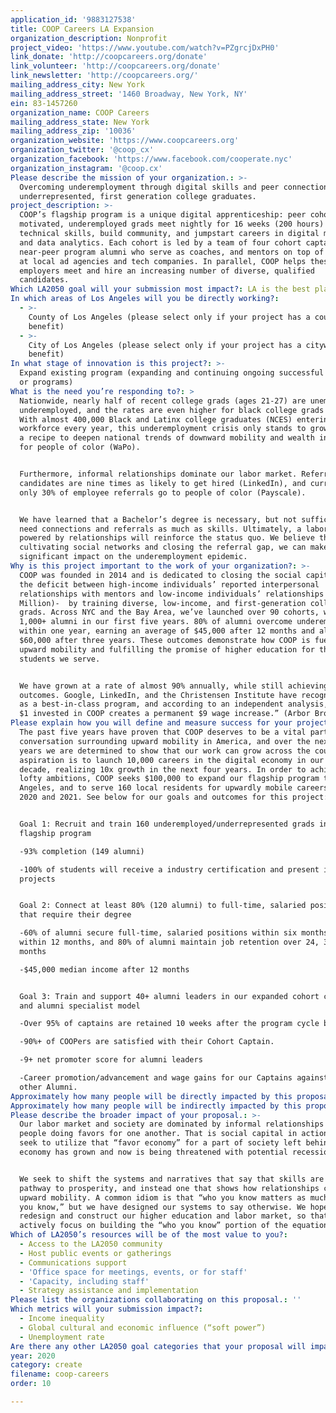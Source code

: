 ```yaml
---
application_id: '9883127538'
title: COOP Careers LA Expansion
organization_description: Nonprofit
project_video: 'https://www.youtube.com/watch?v=PZgrcjDxPH0'
link_donate: 'http://coopcareers.org/donate'
link_volunteer: 'http://coopcareers.org/donate'
link_newsletter: 'http://coopcareers.org/'
mailing_address_city: New York
mailing_address_street: '1460 Broadway, New York, NY'
ein: 83-1457260
organization_name: COOP Careers
mailing_address_state: New York
mailing_address_zip: '10036'
organization_website: 'https://www.coopcareers.org'
organization_twitter: '@coop_cx'
organization_facebook: 'https://www.facebook.com/cooperate.nyc'
organization_instagram: '@coop.cx'
Please describe the mission of your organization.: >-
  Overcoming underemployment through digital skills and peer connections for
  underrepresented, first generation college graduates.
project_description: >-
  COOP’s flagship program is a unique digital apprenticeship: peer cohorts of 16
  motivated, underemployed grads meet nightly for 16 weeks (200 hours) to learn
  technical skills, build community, and jumpstart careers in digital marketing
  and data analytics. Each cohort is led by a team of four cohort captains,
  near-peer program alumni who serve as coaches, and mentors on top of busy jobs
  at local ad agencies and tech companies. In parallel, COOP helps these same
  employers meet and hire an increasing number of diverse, qualified
  candidates. 
Which LA2050 goal will your submission most impact?: LA is the best place to CREATE
In which areas of Los Angeles will you be directly working?:
  - >-
    County of Los Angeles (please select only if your project has a countywide
    benefit)
  - >-
    City of Los Angeles (please select only if your project has a citywide
    benefit)
In what stage of innovation is this project?: >-
  Expand existing program (expanding and continuing ongoing successful projects
  or programs)
What is the need you’re responding to?: >
  Nationwide, nearly half of recent college grads (ages 21-27) are unemployed or
  underemployed, and the rates are even higher for black college grads (Vox).
  With almost 400,000 Black and Latinx college graduates (NCES) entering the
  workforce every year, this underemployment crisis only stands to grow. This is
  a recipe to deepen national trends of downward mobility and wealth inequality
  for people of color (WaPo). 


  Furthermore, informal relationships dominate our labor market. Referred
  candidates are nine times as likely to get hired (LinkedIn), and currently
  only 30% of employee referrals go to people of color (Payscale). 


  We have learned that a Bachelor’s degree is necessary, but not sufficient. We
  need connections and referrals as much as skills. Ultimately, a labor market
  powered by relationships will reinforce the status quo. We believe that by
  cultivating social networks and closing the referral gap, we can make a
  significant impact on the underemployment epidemic.
Why is this project important to the work of your organization?: >-
  COOP was founded in 2014 and is dedicated to closing the social capital gap-
  the deficit between high-income individuals’ reported interpersonal
  relationships with mentors and low-income individuals’ relationships (The 74
  Million)-  by training diverse, low-income, and first-generation college
  grads. Across NYC and the Bay Area, we’ve launched over 90 cohorts, welcoming
  1,000+ alumni in our first five years. 80% of alumni overcome underemployment
  within one year, earning an average of $45,000 after 12 months and almost
  $60,000 after three years. These outcomes demonstrate how COOP is fueling
  upward mobility and fulfilling the promise of higher education for the
  students we serve.


  We have grown at a rate of almost 90% annually, while still achieving stellar
  outcomes. Google, LinkedIn, and the Christensen Institute have recognized us
  as a best-in-class program, and according to an independent analysis, “Every
  $1 invested in COOP creates a permanent $9 wage increase.” (Arbor Brothers)
Please explain how you will define and measure success for your project.: >-
  The past five years have proven that COOP deserves to be a vital part of the
  conversation surrounding upward mobility in America, and over the next several
  years we are determined to show that our work can grow across the country. Our
  aspiration is to launch 10,000 careers in the digital economy in our first
  decade, realizing 10x growth in the next four years. In order to achieve these
  lofty ambitions, COOP seeks $100,000 to expand our flagship program to Los
  Angeles, and to serve 160 local residents for upwardly mobile careers across
  2020 and 2021. See below for our goals and outcomes for this project:


  Goal 1: Recruit and train 160 underemployed/underrepresented grads in our
  flagship program

  -93% completion (149 alumni)

  -100% of students will receive a industry certification and present industry
  projects 


  Goal 2: Connect at least 80% (120 alumni) to full-time, salaried positions
  that require their degree

  -60% of alumni secure full-time, salaried positions within six months, 80%
  within 12 months, and 80% of alumni maintain job retention over 24, 36, and 48
  months

  -$45,000 median income after 12 months


  Goal 3: Train and support 40+ alumni leaders in our expanded cohort captain
  and alumni specialist model

  -Over 95% of captains are retained 10 weeks after the program cycle begins.

  -90%+ of COOPers are satisfied with their Cohort Captain.

  -9+ net promoter score for alumni leaders

  -Career promotion/advancement and wage gains for our Captains against our
  other Alumni. 
Approximately how many people will be directly impacted by this proposal?: '160'
Approximately how many people will be indirectly impacted by this proposal?: '300'
Please describe the broader impact of your proposal.: >-
  Our labor market and society are dominated by informal relationships and
  people doing favors for one another. That is social capital in action, and we
  seek to utilize that “favor economy” for a part of society left behind as our
  economy has grown and now is being threatened with potential recession.


  We seek to shift the systems and narratives that say that skills are the
  pathway to prosperity, and instead one that shows how relationships can propel
  upward mobility. A common idiom is that “who you know matters as much as what
  you know,” but we have designed our systems to say otherwise. We hope to
  redesign and construct our higher education and labor market, so that they
  actively focus on building the “who you know” portion of the equation.
Which of LA2050’s resources will be of the most value to you?:
  - Access to the LA2050 community
  - Host public events or gatherings
  - Communications support
  - 'Office space for meetings, events, or for staff'
  - 'Capacity, including staff'
  - Strategy assistance and implementation
Please list the organizations collaborating on this proposal.: ''
Which metrics will your submission impact?:
  - Income inequality
  - Global cultural and economic influence (“soft power”)
  - Unemployment rate
Are there any other LA2050 goal categories that your proposal will impact?: []
year: 2020
category: create
filename: coop-careers
order: 10

---
```

